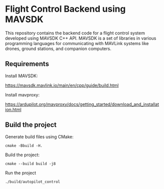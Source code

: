 # Flight Control Backend using MAVSDK

This repository contains the backend code for a flight control system developed using MAVSDK C++ API. 
MAVSDK is a set of libraries in various programming languages for communicating with MAVLink systems like drones, ground stations, and companion computers. 

## Requirements

Install MAVSDK:

https://mavsdk.mavlink.io/main/en/cpp/guide/build.html

Install mavproxy:

https://ardupilot.org/mavproxy/docs/getting_started/download_and_installation.html

## Build the project

Generate build files using CMake:

```
cmake -Bbuild -H.
```

Build the project:

```
cmake --build build -j8
```

Run the project

```
./build/autopilot_control
```



